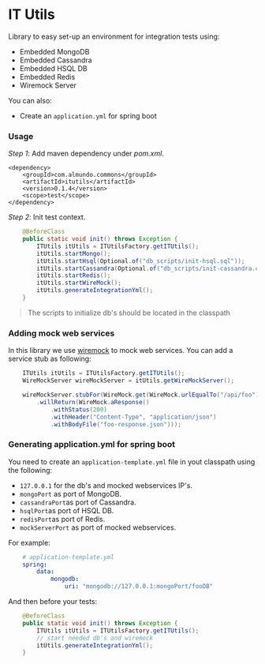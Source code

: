 # IT Utils

Library to easy set-up an environment for integration tests using:

  - Embedded MongoDB
  - Embedded Cassandra
  - Embedded HSQL DB
  - Embedded Redis
  - Wiremock Server

You can also:
  - Create an ```application.yml``` for spring boot

### Usage

*Step 1*: Add maven dependency under _pom.xml_.

```mvn
<dependency>
    <groupId>com.almundo.commons</groupId>
    <artifactId>itutils</artifactId>
    <version>0.1.4</version>
    <scope>test</scope>
</dependency>
```

*Step 2*: Init test context.

```java
    @BeforeClass
    public static void init() throws Exception {
        ITUtils itUtils = ITUtilsFactory.getITUtils();
        itUtils.startMongo();
        itUtils.startHsql(Optional.of("db_scripts/init-hsql.sql"));
        itUtils.startCassandra(Optional.of("db_scripts/init-cassandra.cql"));
        itUtils.startRedis();
        itUtils.startWireMock();
        itUtils.generateIntegrationYml();
    }
```

> The scripts to initialize db's should be located in the classpath


### Adding mock web services
In this library we use [wiremock](http://wiremock.org/docs/) to mock web services. You can add a service stub as following:

```java
    ITUtils itUtils = ITUtilsFactory.getITUtils();
    WireMockServer wireMockServer = itUtils.getWireMockServer();

    wireMockServer.stubFor(WireMock.get(WireMock.urlEqualTo("/api/foo"))
        .willReturn(WireMock.aResponse()
            .withStatus(200)
            .withHeader("Content-Type", "application/json")
            .withBodyFile("foo-response.json")));
```

### Generating application.yml for spring boot
You need to create an ```application-template.yml``` file in yout classpath using the following:

* ```127.0.0.1``` for the db's and mocked webservices IP's.
* ```mongoPort``` as port of MongoDB.
*  ```cassandraPort```as port of Cassandra.
*  ```hsqlPort```as port of HSQL DB.
*  ```redisPort```as port of Redis.
*  ```mockServerPort``` as port of mocked webservices.

For example:
```yaml
    # application-template.yml
    spring:
        data:
            mongodb:
                uri: "mongodb://127.0.0.1:mongoPort/fooDB"
```

And then before your tests:

```java
    @BeforeClass
    public static void init() throws Exception {
        ITUtils itUtils = ITUtilsFactory.getITUtils();
        // start needed db's and wiremock
        itUtils.generateIntegrationYml();
    }
```

